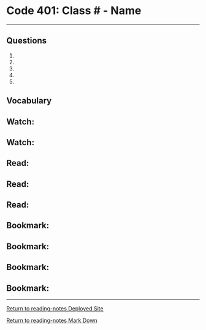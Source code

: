 # Code 401: Class # - Name

***

## Questions

1. 

2. 

3. 

4. 

5. 

## Vocabulary



## Watch: []()



## Watch: []()



## Read: []()



## Read: []()



## Read: []()



## Bookmark: []()

## Bookmark: []()

## Bookmark: []()

## Bookmark: []()

***

[Return to reading-notes Deployed Site](https://simon-panek.github.io/reading-notes/)

[Return to reading-notes Mark Down](https://github.com/simon-panek/reading-notes)
